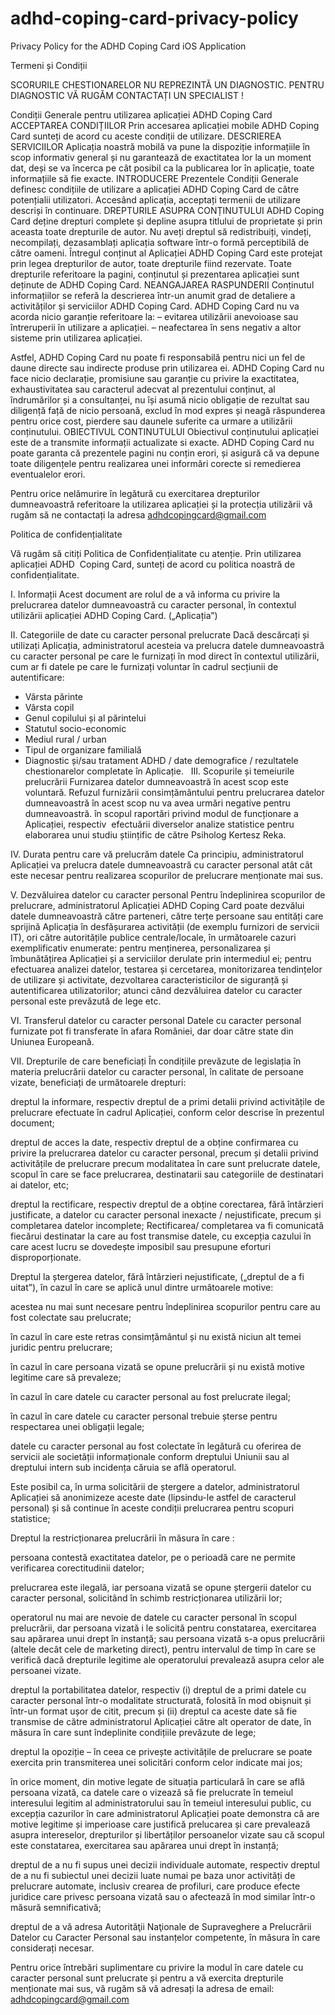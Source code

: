 # adhd-coping-card-privacy-policy
Privacy Policy for the ADHD Coping Card iOS Application

Termeni și Condiții

SCORURILE CHESTIONARELOR NU REPREZINTĂ UN DIAGNOSTIC. PENTRU DIAGNOSTIC VĂ RUGĂM CONTACTAȚI UN SPECIALIST !

Condiții Generale pentru utilizarea aplicației ADHD Coping Card
ACCEPTAREA CONDIȚIILOR
Prin accesarea aplicației mobile ADHD Coping Card sunteți de acord cu aceste condiții de utilizare. 
DESCRIEREA SERVICIILOR
Aplicația noastră mobilă va pune la dispoziție informațiile în scop informativ general și nu garantează de exactitatea lor la un moment dat, deși se va încerca pe cât posibil ca la publicarea lor în aplicație, toate informațiile să fie exacte.
INTRODUCERE
Prezentele Condiții Generale definesc condițiile de utilizare a aplicației ADHD Coping Card de către potențialii utilizatori. Accesând aplicația, acceptați termenii de utilizare descriși în continuare.
DREPTURILE ASUPRA CONȚINUTULUI
ADHD Coping Card deține drepturi complete și depline asupra titlului de proprietate și prin aceasta toate drepturile de autor. Nu aveți dreptul să redistribuiți, vindeți, necompilați, dezasamblați aplicația software într-o formă perceptibilă de către oameni.
Întregul conținut al Aplicației ADHD Coping Card este protejat prin legea drepturilor de autor, toate drepturile fiind rezervate. Toate drepturile referitoare la pagini, conținutul și prezentarea aplicației sunt deținute de ADHD Coping Card.
NEANGAJAREA RASPUNDERII
Conținutul informațiilor se referă la descrierea într-un anumit grad de detaliere a activităților și serviciilor ADHD Coping Card. ADHD Coping Card nu va acorda nicio garanție referitoare la:
– evitarea utilizării anevoioase sau întreruperii în utilizare a aplicației.
– neafectarea în sens negativ a altor sisteme prin utilizarea aplicației.

Astfel, ADHD Coping Card nu poate fi responsabilă pentru nici un fel de daune directe sau indirecte produse prin utilizarea ei.
ADHD Coping Card nu face nicio declarație, promisiune sau garanție cu privire la exactitatea, exhaustivitatea sau caracterul adecvat al prezentului conținut, al îndrumărilor și a consultanței, nu își asumă nicio obligație de rezultat sau diligență față de nicio persoană, exclud în mod expres și neagă răspunderea pentru orice cost, pierdere sau daunele suferite ca urmare a utilizării conținutului.
OBIECTIVUL CONTINUTULUI
Obiectivul conținutului aplicației este de a transmite informații actualizate si exacte.
ADHD Coping Card nu poate garanta că prezentele pagini nu conțin erori, și asigură că va depune toate diligențele pentru realizarea unei informări corecte si remedierea eventualelor erori.

Pentru orice nelămurire în legătură cu exercitarea drepturilor dumneavoastră referitoare la utilizarea aplicației și la protecția utilizării vă rugăm să ne contactați la adresa adhdcopingcard@gmail.com


Politica de confidențialitate


Vă rugăm să citiți Politica de Confidențialitate cu atenție. Prin utilizarea aplicației ADHD 
Coping Card, sunteți de acord cu politica noastră de confidențialitate. 

I. Informații 
Acest document are rolul de a vă informa cu privire la prelucrarea datelor dumneavoastră cu caracter personal, în contextul utilizării aplicației ADHD Coping Card. („Aplicația”)

II. Categoriile de date cu caracter personal prelucrate
Dacă descărcați și utilizați Aplicația, administratorul acesteia va prelucra datele dumneavoastră cu caracter personal pe care le furnizați în mod direct în contextul utilizării, cum ar fi datele pe care le furnizați voluntar în cadrul secțiunii de autentificare: 
- Vârsta părinte
- Vârsta copil
- Genul copilului și al părintelui
- Statutul socio-economic
- Mediul rural / urban
- Tipul de organizare familială
- Diagnostic și/sau tratament ADHD
 / date demografice / rezultatele chestionarelor completate în Aplicație.
 
III. Scopurile și temeiurile prelucrării
Furnizarea datelor dumneavoastră în acest scop este voluntară. Refuzul furnizării consimțământului pentru prelucrarea datelor dumneavoastră în acest scop nu va avea urmări negative pentru dumneavoastră.
în scopul raportări privind modul de funcționare a Aplicației, respectiv  efectuării diverselor analize statistice pentru elaborarea unui studiu științific de către Psiholog Kertesz Reka.

IV. Durata pentru care vă prelucrăm datele
Ca principiu, administratorul  Aplicației va prelucra datele dumneavoastră cu caracter personal atât cât este necesar pentru realizarea scopurilor de prelucrare menționate mai sus.

V. Dezvăluirea datelor cu caracter personal
Pentru îndeplinirea scopurilor de prelucrare, administratorul Aplicației ADHD Coping Card poate dezvălui datele dumneavoastră către parteneri, către terțe persoane sau entități care sprijină Aplicația în desfășurarea activității (de exemplu furnizori de servicii IT), ori către autoritățile publice centrale/locale, în următoarele cazuri exemplificativ enumerate:
pentru menținerea, personalizarea și îmbunătățirea Aplicației și a serviciilor derulate prin intermediul ei;
pentru efectuarea analizei datelor, testarea și cercetarea, monitorizarea tendințelor de utilizare și activitate, dezvoltarea caracteristicilor de siguranță și autentificarea utilizatorilor;
atunci când dezvăluirea datelor cu caracter personal este prevăzută de lege etc.


VI. Transferul datelor cu caracter personal
Datele cu caracter personal furnizate pot fi transferate în afara României, dar doar către state din Uniunea Europeană.

VII. Drepturile de care beneficiați
În condițiile prevăzute de legislația în materia prelucrării datelor cu caracter personal, în calitate de persoane vizate, beneficiați de următoarele drepturi:

dreptul la informare, respectiv dreptul de a primi detalii privind activitățile de prelucrare efectuate în cadrul Aplicației, conform celor descrise în prezentul document;

dreptul de acces la date, respectiv dreptul de a obține confirmarea cu privire la prelucrarea datelor cu caracter personal, precum și detalii privind activitățile de prelucrare precum modalitatea în care sunt prelucrate datele, scopul în care se face prelucrarea, destinatarii sau categoriile de destinatari ai datelor, etc;

dreptul la rectificare, respectiv dreptul de a obține corectarea, fără întârzieri justificate, a datelor cu caracter personal inexacte / nejustificate, precum și completarea datelor incomplete; Rectificarea/ completarea va fi comunicată fiecărui destinatar la care au fost transmise datele, cu excepția cazului în care acest lucru se dovedește imposibil sau presupune eforturi disproporționate.

Dreptul la ștergerea datelor, fără întârzieri nejustificate, („dreptul de a fi uitat”), în cazul în care se aplică unul dintre următoarele motive:

acestea nu mai sunt necesare pentru îndeplinirea scopurilor pentru care au fost colectate sau prelucrate;

în cazul în care este retras consimțământul și nu există niciun alt temei juridic pentru prelucrare;

în cazul în care persoana vizată se opune prelucrării și nu există motive legitime care să prevaleze;

în cazul în care datele cu caracter personal au fost prelucrate ilegal;

în cazul în care datele cu caracter personal trebuie șterse pentru respectarea unei obligații legale;

datele cu caracter personal au fost colectate în legătură cu oferirea de servicii ale societății informaționale conform dreptului Uniunii sau al dreptului intern sub incidența căruia se află operatorul.

Este posibil ca, în urma solicitării de ștergere a datelor, administratorul Aplicației să anonimizeze aceste date (lipsindu-le astfel de caracterul personal) și să continue în aceste condiții prelucrarea pentru scopuri statistice;

Dreptul la restricționarea prelucrării în măsura în care :

persoana contestă exactitatea datelor, pe o perioadă care ne permite verificarea corectitudinii datelor;

prelucrarea este ilegală, iar persoana vizată se opune ștergerii datelor cu caracter personal, solicitând în schimb restricționarea utilizării lor;

operatorul nu mai are nevoie de datele cu caracter personal în scopul prelucrării, dar persoana vizată i le solicită pentru constatarea, exercitarea sau apărarea unui drept în instanță; sau persoana vizată s-a opus prelucrării (altele decât cele de marketing direct), pentru intervalul de timp în care se verifică dacă drepturile legitime ale operatorului prevalează asupra celor ale persoanei vizate.

dreptul la portabilitatea datelor, respectiv (i) dreptul de a primi datele cu caracter personal într-o modalitate structurată, folosită în mod obișnuit și într-un format ușor de citit, precum și (ii) dreptul ca aceste date să fie transmise de către administratorul Aplicației către alt operator de date, în măsura în care sunt îndeplinite condițiile prevăzute de lege;

dreptul la opoziție – în ceea ce privește activitățile de prelucrare se poate exercita prin transmiterea unei solicitări conform celor indicate mai jos;

în orice moment, din motive legate de situația particulară în care se află persoana vizată, ca datele care o vizează să fie prelucrate în temeiul interesului legitim al administratorului sau în temeiul interesului public, cu excepția cazurilor în care administratorul Aplicației poate demonstra că are motive legitime și imperioase care justifică prelucarea și care prevalează asupra intereselor, drepturilor și libertăților persoanelor vizate sau că scopul este constatarea, exercitarea sau apărarea unui drept în instanță;

dreptul de a nu fi supus unei decizii individuale automate, respectiv dreptul de a nu fi subiectul unei decizii luate numai pe baza unor activități de prelucrare automate, inclusiv crearea de profiluri, care produce efecte juridice care privesc persoana vizată sau o afectează în mod similar într-o măsură semnificativă;

dreptul de a vă adresa Autorităţii Naţionale de Supraveghere a Prelucrării Datelor cu Caracter Personal sau instanțelor competente, în măsura în care considerați necesar.

Pentru orice întrebări suplimentare cu privire la modul în care datele cu caracter personal sunt prelucrate și pentru a vă exercita drepturile menționate mai sus, vă rugăm să vă adresați la adresa de email: adhdcopingcard@gmail.com
